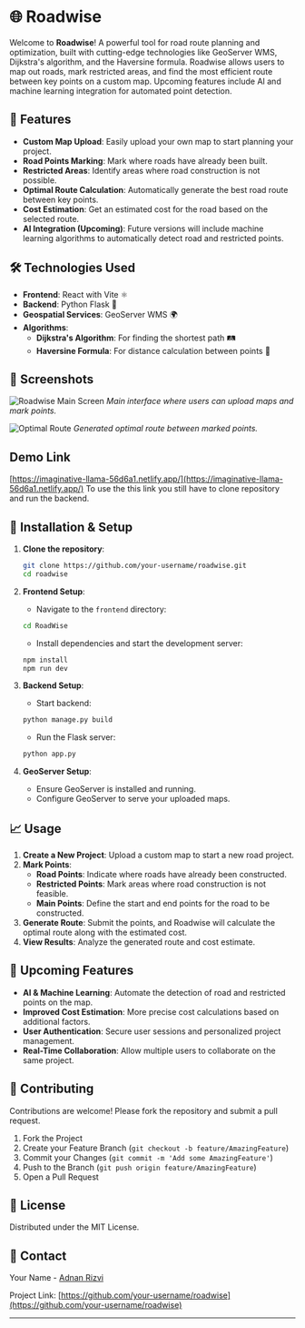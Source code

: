 # 🌐 Roadwise

Welcome to **Roadwise**! A powerful tool for road route planning and optimization, built with cutting-edge technologies like GeoServer WMS, Dijkstra's algorithm, and the Haversine formula. Roadwise allows users to map out roads, mark restricted areas, and find the most efficient route between key points on a custom map. Upcoming features include AI and machine learning integration for automated point detection.

## 🚀 Features

- **Custom Map Upload**: Easily upload your own map to start planning your project.
- **Road Points Marking**: Mark where roads have already been built.
- **Restricted Areas**: Identify areas where road construction is not possible.
- **Optimal Route Calculation**: Automatically generate the best road route between key points.
- **Cost Estimation**: Get an estimated cost for the road based on the selected route.
- **AI Integration (Upcoming)**: Future versions will include machine learning algorithms to automatically detect road and restricted points.


## 🛠️ Technologies Used

- **Frontend**: React with Vite ⚛️
- **Backend**: Python Flask 🐍
- **Geospatial Services**: GeoServer WMS 🌍
- **Algorithms**:
  - **Dijkstra's Algorithm**: For finding the shortest path 🛤️
  - **Haversine Formula**: For distance calculation between points 📏


## 📸 Screenshots

![Roadwise Main Screen](path-to-your-screenshot.png)
*Main interface where users can upload maps and mark points.*

![Optimal Route](path-to-your-screenshot.png)
*Generated optimal route between marked points.*

## Demo Link
[https://imaginative-llama-56d6a1.netlify.app/](https://imaginative-llama-56d6a1.netlify.app/)
To use the this link you still have to clone repository and run the backend.


## 🔧 Installation & Setup

1. **Clone the repository**:
    ```bash
    git clone https://github.com/your-username/roadwise.git
    cd roadwise
    ```

2. **Frontend Setup**:
    - Navigate to the `frontend` directory:
    ```bash
    cd RoadWise
    ```
    - Install dependencies and start the development server:
    ```bash
    npm install
    npm run dev
    ```

3. **Backend Setup**:
    - Start backend:
    ```bash
    python manage.py build
    
    ```

    - Run the Flask server:
    ```bash
    python app.py
    ```

4. **GeoServer Setup**:
    - Ensure GeoServer is installed and running.
    - Configure GeoServer to serve your uploaded maps.

## 📈 Usage

1. **Create a New Project**: Upload a custom map to start a new road project.
2. **Mark Points**:
    - **Road Points**: Indicate where roads have already been constructed.
    - **Restricted Points**: Mark areas where road construction is not feasible.
    - **Main Points**: Define the start and end points for the road to be constructed.
3. **Generate Route**: Submit the points, and Roadwise will calculate the optimal route along with the estimated cost.
4. **View Results**: Analyze the generated route and cost estimate.

## 📅 Upcoming Features

- **AI & Machine Learning**: Automate the detection of road and restricted points on the map.
- **Improved Cost Estimation**: More precise cost calculations based on additional factors.
- **User Authentication**: Secure user sessions and personalized project management.
- **Real-Time Collaboration**: Allow multiple users to collaborate on the same project.

## 🤝 Contributing

Contributions are welcome! Please fork the repository and submit a pull request.

1. Fork the Project
2. Create your Feature Branch (`git checkout -b feature/AmazingFeature`)
3. Commit your Changes (`git commit -m 'Add some AmazingFeature'`)
4. Push to the Branch (`git push origin feature/AmazingFeature`)
5. Open a Pull Request

## 📝 License

Distributed under the MIT License.

## 📧 Contact

Your Name - [Adnan Rizvi](mailto:rizviadnan72@gmail.com)

Project Link: [https://github.com/your-username/roadwise](https://github.com/your-username/roadwise)

---

